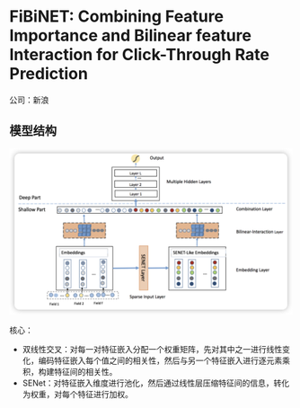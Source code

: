 # FiBiNET: Combining Feature Importance and Bilinear feature Interaction for Click-Through Rate Prediction

公司：新浪


## 模型结构

![1720334051915](image/README/1720334051915.png)

核心：

- 双线性交叉：对每一对特征嵌入分配一个权重矩阵，先对其中之一进行线性变化，编码特征嵌入每个值之间的相关性，然后与另一个特征嵌入进行逐元素乘积，构建特征间的相关性。
- SENet：对特征嵌入维度进行池化，然后通过线性层压缩特征间的信息，转化为权重，对每个特征进行加权。
